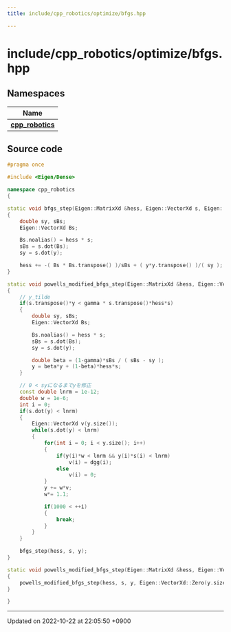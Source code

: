 ```yaml
---
title: include/cpp_robotics/optimize/bfgs.hpp

---
```


# include/cpp_robotics/optimize/bfgs.hpp



## Namespaces

| Name           |
| -------------- |
| **[cpp_robotics](/cpp_robotics/doxybook/Namespaces/namespacecpp__robotics/)**  |




## Source code

```cpp
#pragma once

#include <Eigen/Dense>

namespace cpp_robotics
{

static void bfgs_step(Eigen::MatrixXd &hess, Eigen::VectorXd s, Eigen::VectorXd y)
{
    double sy, sBs;
    Eigen::VectorXd Bs;

    Bs.noalias() = hess * s;
    sBs = s.dot(Bs);
    sy = s.dot(y);

    hess += -( Bs * Bs.transpose() )/sBs + ( y*y.transpose() )/( sy );
}

static void powells_modified_bfgs_step(Eigen::MatrixXd &hess, Eigen::VectorXd s, Eigen::VectorXd y, Eigen::VectorXd dgg, double gamma = 0.2)
{
    // y_tilde
    if(s.transpose()*y < gamma * s.transpose()*hess*s)
    {
        double sy, sBs;
        Eigen::VectorXd Bs;

        Bs.noalias() = hess * s;
        sBs = s.dot(Bs);
        sy = s.dot(y);

        double beta = (1-gamma)*sBs / ( sBs - sy );
        y = beta*y + (1-beta)*hess*s;
    }

    // 0 < syになるまでyを修正
    const double lnrm = 1e-12;
    double w = 1e-6;
    int i = 0;
    if(s.dot(y) < lnrm)
    {
        Eigen::VectorXd v(y.size());
        while(s.dot(y) < lnrm)
        {
            for(int i = 0; i < y.size(); i++)
            {
                if(y(i)*w < lnrm && y(i)*s(i) < lnrm)
                    v(i) = dgg(i);
                else
                    v(i) = 0;
            }
            y += w*v;
            w*= 1.1;

            if(1000 < ++i)
            {
                break;
            }
        }
    }

    bfgs_step(hess, s, y);
}

static void powells_modified_bfgs_step(Eigen::MatrixXd &hess, Eigen::VectorXd s, Eigen::VectorXd y, double gamma = 0.2)
{
    powells_modified_bfgs_step(hess, s, y, Eigen::VectorXd::Zero(y.size()), gamma);
}

}
```


-------------------------------

Updated on 2022-10-22 at 22:05:50 +0900
